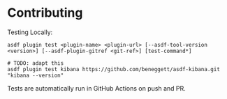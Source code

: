 # Contributing

Testing Locally:

```shell
asdf plugin test <plugin-name> <plugin-url> [--asdf-tool-version <version>] [--asdf-plugin-gitref <git-ref>] [test-command*]

# TODO: adapt this
asdf plugin test kibana https://github.com/beneggett/asdf-kibana.git "kibana --version"
```

Tests are automatically run in GitHub Actions on push and PR.
